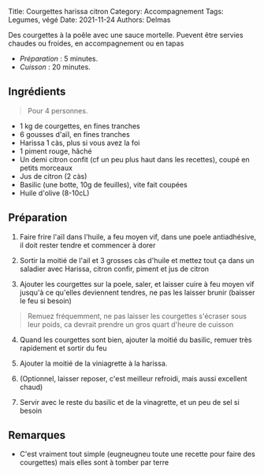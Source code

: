 Title: Courgettes harissa citron
Category: Accompagnement
Tags: Legumes, végé
Date: 2021-11-24
Authors: Delmas

Des courgettes à la poêle avec une sauce mortelle. Puevent être servies chaudes ou froides, en accompagnement ou en tapas

- *Préparation* : 5 minutes.
- *Cuisson* : 20 minutes.


## Ingrédients

> Pour 4 personnes.

  - 1 kg de courgettes, en fines tranches
  - 6 gousses d'aïl, en fines tranches
  - Harissa 1 càs, plus si vous avez la foi
  - 1 piment rouge, hâché
  - Un demi citron confit (cf un peu plus haut dans les recettes), coupé en petits morceaux
  - Jus de citron (2 càs)
  - Basilic (une botte, 10g de feuilles), vite fait coupées
  - Huile d'olive (8-10cL)

## Préparation
  1. Faire frire l'aïl dans l'huile, a feu moyen vif, dans une poele antiadhésive, il doit rester tendre et commencer à dorer
  
  2. Sortir la moitié de l'ail et 3 grosses càs d'huile et mettez tout ça dans un saladier avec Harissa, citron confir, piment et jus de citron
  
  3. Ajouter les courgettes sur la poele, saler, et laisser cuire à feu moyen vif jusqu'à ce qu'elles deviennent tendres, ne pas les laisser brunir (baisser le feu si besoin)
  > Remuez fréquemment, ne pas laisser les courgettes s'écraser sous leur poids, ca devrait prendre un gros quart d'heure de cuisson

  4. Quand les courgettes sont bien, ajouter la moitié du basilic, remuer très rapidement et sortir du feu
  
  5. Ajouter la moitié de la viniagrette à la harissa.
  
  6. (Optionnel, laisser reposer, c'est meilleur refroidi, mais aussi excellent chaud)
  
  7. Servir avec le reste du basilic et de la vinagrette, et un peu de sel si besoin
  


## Remarques
  - C'est vraiment tout simple (eugneugneu toute une recette pour faire des courgettes) mais elles sont à tomber par terre
  
  
